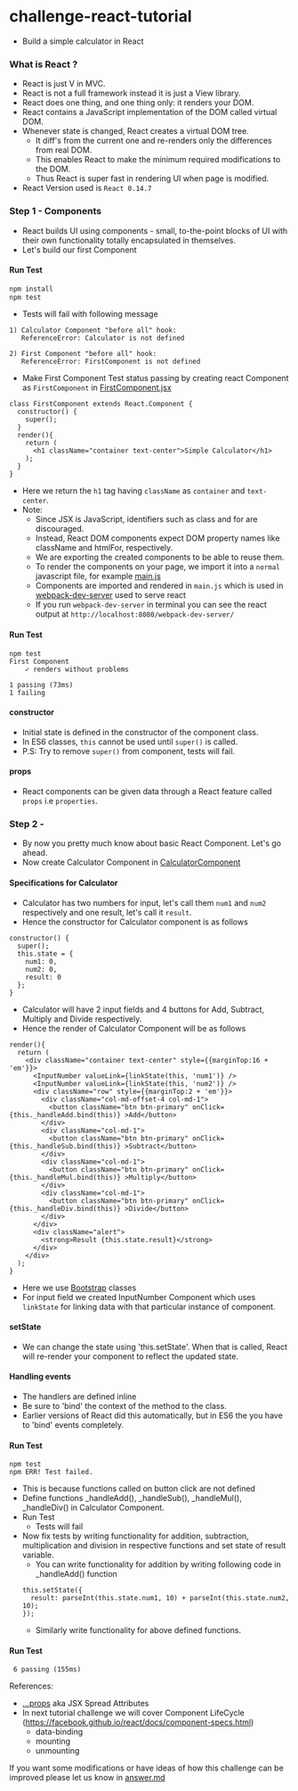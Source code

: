 # challenge-react-tutorial
- Build a simple calculator in React

### What is React ?
- React is just V in MVC.
- React is not a full framework instead it is just a View library.
- React does one thing, and one thing only: it renders your DOM.
- React contains a JavaScript implementation of the DOM called virtual DOM.
- Whenever state is changed, React creates a virtual DOM tree.
  - It diff's from the current one and re-renders only the differences from real DOM.
  - This enables React to make the minimum required modifications to the DOM.
  - Thus React is super fast in rendering UI when page is modified.  
- React Version used is `React 0.14.7`

### Step 1 - Components
- React builds UI using components - small, to-the-point blocks of UI with their own functionality totally encapsulated in themselves.
- Let's build our first Component

#### Run Test
```javascript
npm install
npm test
```
- Tests will fail with following message
```
1) Calculator Component "before all" hook:
   ReferenceError: Calculator is not defined

2) First Component "before all" hook:
   ReferenceError: FirstComponent is not defined
```
- Make First Component Test status passing by creating react Component as `FirstComponent` in [FirstComponent.jsx](/public/components/FirstComponent.jsx)
```
class FirstComponent extends React.Component {
  constructor() {
    super();
  }
  render(){
    return (
      <h1 className="container text-center">Simple Calculator</h1>
    );
  }
}
```
 - Here we return the `h1` tag having `className` as `container` and `text-center`.
 - Note:
    - Since JSX is JavaScript, identifiers such as class and for are discouraged.
    - Instead, React DOM components expect DOM property names like className and htmlFor, respectively.
    - We are exporting the created components to be able to reuse them.
    - To render the components on your page, we import it into a `normal` javascript file, for example [main.js](public/main.js)
    - Components are imported and rendered in `main.js` which is used in [webpack-dev-server](webpack-config.js) used to serve react
    - If you run `webpack-dev-server` in terminal you can see the react output at `http://localhost:8080/webpack-dev-server/`

#### Run Test
```
npm test
First Component
    ✓ renders without problems

1 passing (73ms)
1 failing
```

#### constructor
- Initial state is defined in the constructor of the component class.
- In ES6 classes, `this` cannot be used until `super()` is called.
- P.S: Try to remove `super()` from component, tests will fail.

#### props
- React components can be given data through a React feature called `props` i.e `properties`.

### Step 2 -
- By now you pretty much know about basic React Component. Let's go ahead.
- Now create Calculator Component in [CalculatorComponent](public/components/CalculatorComponent.jsx)

#### Specifications for Calculator
- Calculator has two numbers for input, let's call them `num1` and `num2` respectively and one result, let's call it `result`.
- Hence the constructor for Calculator component is as follows
```
constructor() {
  super();
  this.state = {
    num1: 0,
    num2: 0,
    result: 0
  };
}
```
- Calculator will have 2 input fields and 4 buttons for Add, Subtract, Multiply and Divide respectively.
- Hence the render of Calculator Component will be as follows
```
render(){
  return (
    <div className="container text-center" style={{marginTop:16 + 'em'}}>
      <InputNumber valueLink={linkState(this, 'num1')} />
      <InputNumber valueLink={linkState(this, 'num2')} />
      <div className="row" style={{marginTop:2 + 'em'}}>
        <div className="col-md-offset-4 col-md-1">
          <button className="btn btn-primary" onClick={this._handleAdd.bind(this)} >Add</button>
        </div>
        <div className="col-md-1">
          <button className="btn btn-primary" onClick={this._handleSub.bind(this)} >Subtract</button>
        </div>
        <div className="col-md-1">
          <button className="btn btn-primary" onClick={this._handleMul.bind(this)} >Multiply</button>
        </div>
        <div className="col-md-1">
          <button className="btn btn-primary" onClick={this._handleDiv.bind(this)} >Divide</button>
        </div>
      </div>
      <div className="alert">
        <strong>Result {this.state.result}</strong>
      </div>
    </div>
  );
}
```
- Here we use [Bootstrap](http://getbootstrap.com/) classes
- For input field we created InputNumber Component which uses `linkState` for linking data with that particular instance of component.

#### setState
- We can change the state using 'this.setState'. When that is called, React will re-render your component to reflect the updated state.

#### Handling events
- The handlers are defined inline
- Be sure to 'bind' the context of the method to the class.
- Earlier versions of React did this automatically, but in ES6 the you have to 'bind' events completely.

#### Run Test
```
npm test
npm ERR! Test failed.
```
- This is because functions called on button click are not defined
- Define functions _handleAdd(), _handleSub(), _handleMul(), _handleDiv() in Calculator Component.
- Run Test
  - Tests will fail
- Now fix tests by writing functionality for addition, subtraction, multiplication and division in respective functions and set state of result variable.
  - You can write functionality for addition by writing following code in _handleAdd() function
  ```
  this.setState({
    result: parseInt(this.state.num1, 10) + parseInt(this.state.num2, 10);
  });
  ```
  - Similarly write functionality for above defined functions.

#### Run Test
```
 6 passing (155ms)
```  

References:
- [...props](https://gist.github.com/sebmarkbage/07bbe37bc42b6d4aef81) aka JSX Spread Attributes
- In next tutorial challenge we will cover Component LifeCycle (https://facebook.github.io/react/docs/component-specs.html)
  - data-binding
  - mounting
  - unmounting

If you want some modifications or have ideas of how this challenge can be improved please let us know in [answer.md](answer.md)
